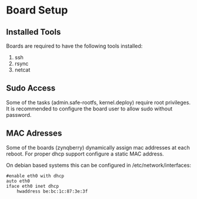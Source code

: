# Board Setup

## Installed Tools
Boards are required to have the following tools installed:
     
 1. ssh
 2. rsync
 3. netcat 


## Sudo Access

Some of the tasks (admin.safe-rootfs, kernel.deploy) require root privileges. 
It is recommended to configure the board user to allow sudo without password. 

## MAC Adresses

Some of the boards (zynqberry) dynamically assign mac addresses at each reboot. 
For proper dhcp support configure a static MAC address. 

On debian based systems this can be configured in /etc/network/interfaces:

    #enable eth0 with dhcp
    auto eth0
    iface eth0 inet dhcp
     	hwaddress be:bc:1c:87:3e:3f 

